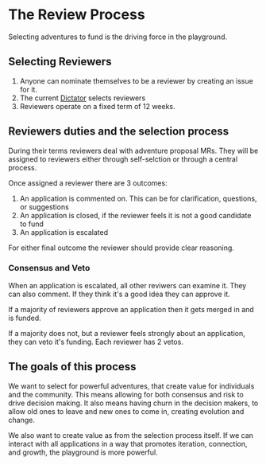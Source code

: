 # The Review Process
Selecting adventures to fund is the driving force in the playground.

## Selecting Reviewers

1. Anyone can nominate themselves to be a reviewer by creating an issue for it. 
2. The current [Dictator](/roles.md#Dictator) selects reviewers
3. Reviewers operate on a fixed term of 12 weeks.

## Reviewers duties and the selection process
During their terms reviewers deal with adventure proposal MRs. They will be
assigned to reviewers either through self-selction or through a central process. 

Once assigned a reviewer there are 3 outcomes:
1. An application is commented on. This can be for clarification, questions, or
   suggestions
2. An application is closed, if the reviewer feels it is not a good candidate to
   fund
3. An application is escalated

For either final outcome the reviewer should provide clear reasoning. 

### Consensus and Veto
When an application is escalated, all other reviwers can examine it. They can
also comment. If they think it's a good idea they can approve it.

If a majority of reviewers approve an application then it gets merged in and is
funded.

If a majority does not, but a reviewer feels strongly about an application, they
can veto it's funding. Each reviewer has 2 vetos.


## The goals of this process
We want to select for powerful adventures, that create value for individuals and
the community. This means allowing for both consensus and risk to drive decision
making. It also means having churn in the decision makers, to allow old ones to
leave and new ones to come in, creating evolution and change.

We also want to create value as from the selection process itself. If we can
interact with all applications in a way that promotes iteration, connection, and
growth, the playground is more powerful.
   
